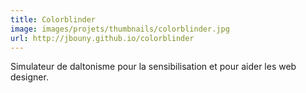 ```yaml
---
title: Colorblinder
image: images/projets/thumbnails/colorblinder.jpg
url: http://jbouny.github.io/colorblinder
---
```


Simulateur de daltonisme pour la sensibilisation et pour aider les web designer.